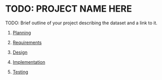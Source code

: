 # TODO: PROJECT NAME HERE

TODO: Brief outline of your project describing the dataset and a link to it.

1. [Planning]([Planning.md](https://github.com/user-attachments/files/19533195/Planning.md)
)

2. [Requirements](docs/requirements.md)
3. [Design](docs/design.md)
4. [Implementation](docs/implementation.md)
5. [Testing](docs/testing.md)

